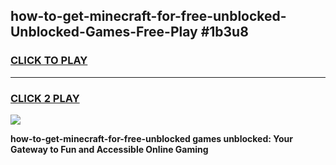 
## how-to-get-minecraft-for-free-unblocked-Unblocked-Games-Free-Play #1b3u8
<h3>
<a href="https://us.freeplayer.one?title=how-to-get-minecraft-for-free-unblocked&ref=9M">CLICK TO PLAY</a></h3>
<hr>

<h3>
<a href="https://us.freeplayer.one?title=how-to-get-minecraft-for-free-unblocked&ref=9M">CLICK 2 PLAY</a>
  
</h3>

<a href="https://us.freeplayer.one?title=how-to-get-minecraft-for-free-unblocked&ref=9M"><img src="https://clearcache.store/games.png"></a>


**how-to-get-minecraft-for-free-unblocked games unblocked: Your Gateway to Fun and Accessible Online Gaming**
